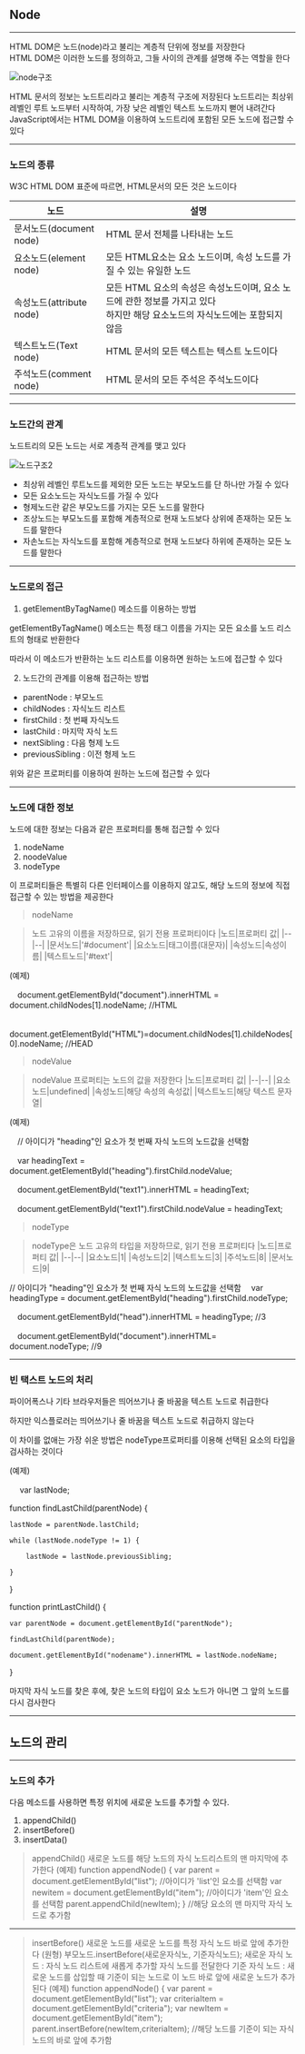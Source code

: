 ## Node 
---
HTML DOM은 노드(node)라고 불리는 계층적 단위에 정보를 저장한다   
HTML DOM은 이러한 노드를 정의하고, 그들 사이의 관계를 설명해 주는 역할을 한다  

![node구조](https://github.com/Haeretz/JavaScript_Study/blob/main/node%EA%B5%AC%EC%A1%B0.jpg)

HTML 문서의 정보는 노드트리라고 불리는 계층적 구조에 저장된다
노드트리는 최상위 레벨인 루트 노드부터 시작하여, 가장 낮은 레벨인 텍스트 노드까지 뻗어 내려간다
JavaScript에서는 HTML DOM을 이용하여 노드트리에 포함된 모든 노드에 접근할 수 있다

---
### 노드의 종류

W3C HTML DOM 표준에 따르면, HTML문서의 모든 것은 노드이다

|노드|설명|
|--|--|
|문서노드(document node)|HTML 문서 전체를 나타내는 노드|
|요소노드(element node)|모든 HTML요소는 요소 노드이며, 속성 노드를 가질 수 있는 유일한 노드|
|속성노드(attribute node)|모든 HTML 요소의 속성은 속성노드이며, 요소 노드에 관한 정보를 가지고 있다<br/>하지만 해당 요소노드의 자식노드에는 포함되지 않음|
|텍스트노드(Text node)|HTML 문서의 모든 텍스트는 텍스트 노드이다|
|주석노드(comment node)|HTML 문서의 모든 주석은 주석노드이다|

---
### 노드간의 관계

노드트리의 모든 노드는 서로 계층적 관계를 맺고 있다

![노드구조2](https://github.com/Haeretz/JavaScript_Study/blob/main/node%EA%B5%AC%EC%A1%B02.jpg)

* 최상위 레벨인 루트노드를 제외한 모든 노드는 부모노드를 단 하나만 가질 수 있다
* 모든 요소노드는 자식노드를 가질 수 있다
* 형제노드란 같은 부모노드를 가지는 모든 노드를 말한다
* 조상노드는 부모노드를 포함해 계층적으로 현재 노드보다 상위에 존재하는 모든 노드를 말한다
* 자손노드는 자식노드를 포함해 계층적으로 현재 노드보다 하위에 존재하는 모든 노드를 말한다

---
### 노드로의 접근

1. getElementByTagName() 메소드를 이용하는 방법

getElementByTagName() 메소드는 특정 태그 이름을 가지는 모든 요소를 노드 리스트의 형태로 반환한다

따라서 이 메소드가 반환하는 노드 리스트를 이용하면 원하는 노드에 접근할 수 있다

2. 노드간의 관계를 이용해 접근하는 방법

* parentNode : 부모노드
* childNodes : 자식노드 리스트
* firstChild : 첫 번째 자식노드
* lastChild : 마지막 자식 노드
* nextSibling : 다음 형제 노드
* previousSibling : 이전 형제 노드

위와 같은 프로퍼티를 이용하여 원하는 노드에 접근할 수 있다

---
### 노드에 대한 정보

노드에 대한 정보는 다음과 같은 프로퍼티를 통해 접근할 수 있다

1. nodeName
2. noodeValue
3. nodeType

이 프로퍼티들은 특별히 다른 인터페이스를 이용하지 않고도, 해당 노드의 정보에 직접 접근할 수 있는 방법을 제공한다

> nodeName

> 노드 고유의 이름을 저장하므로, 읽기 전용 프로퍼티이다
> |노드|프로퍼티 값|
> |--|--|
> |문서노드|'#document'|
> |요소노드|태그이름(대문자)|
> |속성노드|속성이름|
> |텍스트노드|'#text'|

(예제)

　document.getElementById("document").innerHTML = document.childNodes[1].nodeName;   //HTML

　document.getElementById("HTML")=document.childNodes[1].childeNodes[0].nodeName;    //HEAD

>nodeValue

>nodeValue 프로퍼티는 노드의 값을 저장한다
> |노드|프로퍼티 값|
> |--|--|
> |요소노드|undefined|
> |속성노드|해당 속성의 속성값|
> |텍스트노드|해당 텍스트 문자열|

(예제)

　// 아이디가 "heading"인 요소가 첫 번째 자식 노드의 노드값을 선택함
 
 　var headingText = document.getElementById("heading").firstChild.nodeValue;
  
  　document.getElementById("text1").innerHTML = headingText;
   
   　document.getElementById("text1").firstChild.nodeValue = headingText;
    
>nodeType

>nodeType은 노드 고유의 타입을 저장하므로, 읽기 전용 프로퍼티다
> |노드|프로퍼티 값|
> |--|--|
> |요소노드|1|
> |속성노드|2|
> |텍스트노드|3|
> |주석노드|8|
> |문서노드|9|

// 아이디가 "heading"인 요소가 첫 번째 자식 노드의 노드값을 선택함
　var headingType = document.getElementById("heading").firstChild.nodeType;
 
 　document.getElementById("head").innerHTML = headingType; //3
  
  　document.getElementById("document").innerHTML= document.nodeType; //9
   
---
### 빈 택스트 노드의 처리

파이어폭스나 기타 브라우저들은 띄어쓰기나 줄 바꿈을 텍스트 노드로 취급한다

하지만 익스플로러는 띄어쓰기나 줄 바꿈을 텍스트 노드로 취급하지 않는다


이 차이를 없애는 가장 쉬운 방법은 nodeType프로퍼티를 이용해 선택된 요소의 타입을 검사하는 것이다

(예제)

　  var lastNode;

function findLastChild(parentNode) {

    lastNode = parentNode.lastChild;

    while (lastNode.nodeType != 1) {

        lastNode = lastNode.previousSibling;

    }

}

function printLastChild() {

    var parentNode = document.getElementById("parentNode");

    findLastChild(parentNode);

    document.getElementById("nodename").innerHTML = lastNode.nodeName;
}

마지막 자식 노드를 찾은 후에, 찾은 노드의 타입이 요소 노드가 아니면 그 앞의 노드를 다시 검사한다

---

## 노드의 관리

---

### 노드의 추가

다음 메소드를 사용하면 특정 위치에 새로운 노드를 추가할 수 있다.

1. appendChild()
2. insertBefore()
3. insertData()

> appendChild() 
> 새로운 노드를 해당 노드의 자식 노드리스트의 맨 마지막에 추가한다
> (예제)
> function appendNode() {
>   var parent = document.getElementById("list"); //아이디가 'list'인 요소를 선택함
>   var newitem = document.getElementById("item"); //아이디가 'item'인 요소를 선택함
>   parent.appendChild(newItem); }                  //해당 요소의 맨 마지막 자식 노드로 추가함

---

> insertBefore() 
> 새로운 노드를 새로운 노드를 특정 자식 노드 바로 앞에 추가한다
> (원형) 
> 부모노드.insertBefore(새로운자식노, 기준자식노드);
> 새로운 자식 노드 : 자식 노드 리스트에 새롭게 추가할 자식 노드를 전달한다
> 기준 자식 노드 : 새로운 노드를 삽입할 때 기준이 되는 노드로 이 노드 바로 앞에 새로운 노드가 추가된다
> (예제)
> function appendNode() {
>   var parent = document.getElementById("list");
>   var criteriaItem = document.getElementById("criteria");
>   var newItem = document.getElementById("item");
>   parent.insertBefore(newItem,criteriaItem); //해당 노드를 기준이 되는 자식 노드의 바로 앞에 추가함







